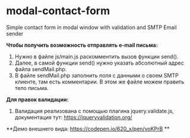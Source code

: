 # modal-contact-form
Simple contact form in modal window with validation and SMTP Email sender

**Чтобы получить возможность отправлять e-mail письма:**

1. Нужно в файле js/main.js раскомментить вызов функции send().
2. Далее, в самой функции send() нужно указать абсолютный адрес файла sendMail.php.
3. В файле sendMail.php заполнить поля с данными о своем SMTP клиенте, там есть комментарии. В этом же файле можем править тело письма.

**Для правок валидации:**

1. Валидация реализована с помощью плагина jquery.validate.js, документация тут: https://jqueryvalidation.org/

**Демо внешнего вида: https://codepen.io/620_x/pen/voKPrB **
